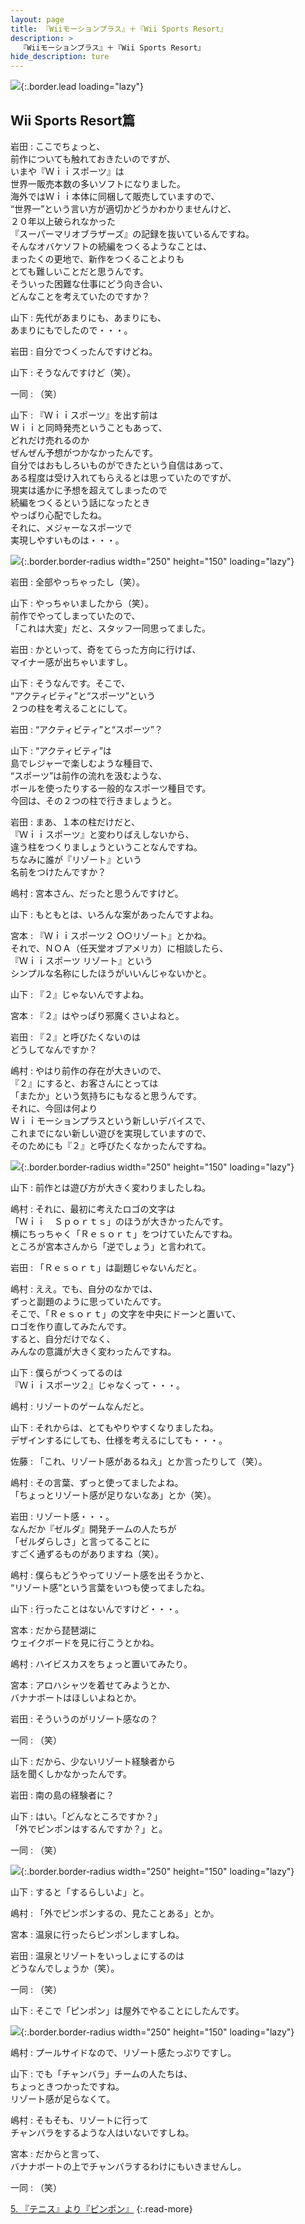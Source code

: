```yaml
---
layout: page
title: 『Wiiモーションプラス』＋『Wii Sports Resort』
description: >
  『Wiiモーションプラス』＋『Wii Sports Resort』
hide_description: ture
---
```


![](/others/interviews/jp/wii/rztj/vol1/img/mainvisual4.jpg){:.border.lead loading="lazy"}

## Wii Sports Resort篇

岩田
: ここでちょっと、<br>前作についても触れておきたいのですが、<br>いまや『Ｗｉｉスポーツ』は<br>世界一販売本数の多いソフトになりました。<br>海外ではＷｉｉ本体に同梱して販売していますので、<br>“世界一”という言い方が適切かどうかわかりませんけど、<br>２０年以上破られなかった<br>『スーパーマリオブラザーズ』の記録を抜いているんですね。<br>そんなオバケソフトの続編をつくるようなことは、<br>まったくの更地で、新作をつくることよりも<br>とても難しいことだと思うんです。<br>そういった困難な仕事にどう向き合い、<br>どんなことを考えていたのですか？

山下
: 先代があまりにも、あまりにも、<br>あまりにもでしたので・・・。

岩田
: 自分でつくったんですけどね。

山下
: そうなんですけど（笑）。

一同
: （笑）

山下
: 『Ｗｉｉスポーツ』を出す前は<br>Ｗｉｉと同時発売ということもあって、<br>どれだけ売れるのか<br>ぜんぜん予想がつかなかったんです。<br>自分ではおもしろいものができたという自信はあって、<br>ある程度は受け入れてもらえるとは思っていたのですが、<br>現実は遙かに予想を超えてしまったので<br>続編をつくるという話になったとき<br>やっぱり心配でしたね。<br>それに、メジャーなスポーツで<br>実現しやすいものは・・・。

![](/others/interviews/jp/wii/rztj/vol1/img/photo13.jpg){:.border.border-radius width="250" height="150" loading="lazy"}

岩田
: 全部やっちゃったし（笑）。

山下
: やっちゃいましたから（笑）。<br>前作でやってしまっていたので、<br>「これは大変」だと、スタッフ一同思ってました。

岩田
: かといって、奇をてらった方向に行けば、<br>マイナー感が出ちゃいますし。

山下
: そうなんです。そこで、<br>“アクティビティ”と“スポーツ”という<br>２つの柱を考えることにして。

岩田
: “アクティビティ”と“スポーツ”？

山下
: “アクティビティ”は<br>島でレジャーで楽しむような種目で、<br>“スポーツ”は前作の流れを汲むような、<br>ボールを使ったりする一般的なスポーツ種目です。<br>今回は、その２つの柱で行きましょうと。

岩田
: まあ、１本の柱だけだと、<br>『Ｗｉｉスポーツ』と変わりばえしないから、<br>違う柱をつくりましょうということなんですね。<br>ちなみに誰が『リゾート』という<br>名前をつけたんですか？

嶋村
: 宮本さん、だったと思うんですけど。

山下
: もともとは、いろんな案があったんですよね。

宮本
: 『Ｗｉｉスポーツ２ ○○リゾート』とかね。<br>それで、ＮＯＡ（任天堂オブアメリカ）に相談したら、<br>『Ｗｉｉスポーツ リゾート』という<br>シンプルな名称にしたほうがいいんじゃないかと。

山下
: 『２』じゃないんですよね。

宮本
: 『２』はやっぱり邪魔くさいよねと。

岩田
: 『２』と呼びたくないのは<br>どうしてなんですか？

嶋村
: やはり前作の存在が大きいので、<br>『２』にすると、お客さんにとっては<br>「またか」という気持ちにもなると思うんです。<br>それに、今回は何より<br>Ｗｉｉモーションプラスという新しいデバイスで、<br>これまでにない新しい遊びを実現していますので、<br>そのためにも『２』と呼びたくなかったんですね。

![](/others/interviews/jp/wii/rztj/vol1/img/photo14.jpg){:.border.border-radius width="250" height="150" loading="lazy"}

山下
: 前作とは遊び方が大きく変わりましたしね。

嶋村
: それに、最初に考えたロゴの文字は<br>「Ｗｉｉ　Ｓｐｏｒｔｓ」のほうが大きかったんです。<br>横にちっちゃく「Ｒｅｓｏｒｔ」をつけていたんですね。<br>ところが宮本さんから「逆でしょう」と言われて。

岩田
: 「Ｒｅｓｏｒｔ」は副題じゃないんだと。

嶋村
: ええ。でも、自分のなかでは、<br>ずっと副題のように思っていたんです。<br>そこで、「Ｒｅｓｏｒｔ」の文字を中央にドーンと置いて、<br>ロゴを作り直してみたんです。<br>すると、自分だけでなく、<br>みんなの意識が大きく変わったんですね。

山下
: 僕らがつくってるのは<br>『Ｗｉｉスポーツ２』じゃなくって・・・。

嶋村
: リゾートのゲームなんだと。

山下
: それからは、とてもやりやすくなりましたね。<br>デザインするにしても、仕様を考えるにしても・・・。

佐藤
: 「これ、リゾート感があるねえ」とか言ったりして（笑）。

嶋村
: その言葉、ずっと使ってましたよね。<br>「ちょっとリゾート感が足りないなあ」とか（笑）。

岩田
: リゾート感・・・。<br>なんだか『ゼルダ』開発チームの人たちが<br>「ゼルダらしさ」と言ってることに<br>すごく通ずるものがありますね（笑）。

嶋村
: 僕らもどうやってリゾート感を出そうかと、<br>“リゾート感”という言葉をいつも使ってましたね。

山下
: 行ったことはないんですけど・・・。

宮本
: だから琵琶湖に<br>ウェイクボードを見に行こうとかね。

嶋村
: ハイビスカスをちょっと置いてみたり。

宮本
: アロハシャツを着せてみようとか、<br>バナナボートはほしいよねとか。

岩田
: そういうのがリゾート感なの？

一同
: （笑）

山下
: だから、少ないリゾート経験者から<br>話を聞くしかなかったんです。

岩田
: 南の島の経験者に？

山下
: はい。「どんなところですか？」<br>「外でピンポンはするんですか？」と。

一同
: （笑）

![](/others/interviews/jp/wii/rztj/vol1/img/photo15.jpg){:.border.border-radius width="250" height="150" loading="lazy"}

山下
: すると「するらしいよ」と。

嶋村
: 「外でピンポンするの、見たことある」とか。

宮本
: 温泉に行ったらピンポンしますしね。

岩田
: 温泉とリゾートをいっしょにするのは<br>どうなんでしょうか（笑）。

一同
: （笑）

山下
: そこで「ピンポン」は屋外でやることにしたんです。

![](/others/interviews/jp/wii/rztj/vol1/img/photo34.jpg){:.border.border-radius width="250" height="150" loading="lazy"}

嶋村
: プールサイドなので、リゾート感たっぷりですし。

山下
: でも「チャンバラ」チームの人たちは、<br>ちょっときつかったですね。<br>リゾート感が足らなくて。

嶋村
: そもそも、リゾートに行って<br>チャンバラをするような人はいないですしね。

宮本
: だからと言って、<br>バナナボートの上でチャンバラするわけにもいきませんし。

一同
: （笑）

[5. 『テニス』より『ピンポン』](5.md)
{:.read-more}

